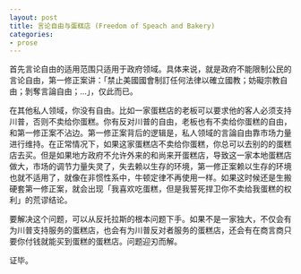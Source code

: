 ```yaml
---
layout: post
title: 言论自由与蛋糕店 (Freedom of Speach and Bakery)
categories:
- prose
---
```


首先言论自由的适用范围只适用于政府领域。具体来说，就是政府不能限制公民的言论自由，第一修正案讲：「禁止美國國會制訂任何法律以確立國教；妨礙宗教自由；剝奪言論自由；...」，仅此而已。

在其他私人领域，你没有自由。比如一家蛋糕店的老板可以要求他的客人必须支持川普，否则不卖给你蛋糕。你有反对川普的自由，老板也有不卖给你蛋糕的自由，和第一修正案不沾边。第一修正案背后的逻辑是，私人领域的言論自由靠市场力量进行维持。在正常情况下，如果这家蛋糕店不卖给你蛋糕，你总可以去别的的蛋糕店去买。但是如果地方政府不允许外来的和尚来开蛋糕店，导致这一家本地蛋糕店做大，市场的调节力量失灵了，失去赖以生存的环境，第一修正案赖以生存的环境也就不适用了，就像在非惯性系中，牛顿定律不再使用一样。如果这时候还是生搬硬套第一修正案，就会出现「我喜欢吃蛋糕，但是我誓死捍卫你不卖给我蛋糕的权利」的荒谬结论。

要解决这个问题，可以从反托拉斯的根本问题下手。如果不是一家独大，不仅会有为川普支持服务的蛋糕店，也会有为川普反对者服务的蛋糕店，还会有在商言商只要你付钱就能买到蛋糕的蛋糕店。问题迎刃而解。

证毕。
